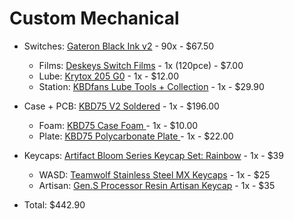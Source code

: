 # Custom Mechanical

- Switches: [Gateron Black Ink v2](https://novelkeys.xyz/collections/switches/products/gateron-ink-v2-switches?variant=37302173696167) - 90x - $67.50
    - Films: [Deskeys Switch Films](https://kbdfans.com/collections/switches-film/products/deskeys-switch-films) - 1x (120pce) - $7.00
    - Lube: [Krytox 205 G0](https://novelkeys.xyz/products/lubricants?variant=31963648720989) - 1x - $12.00
    - Station: [KBDfans Lube Tools + Collection](https://kbdfans.com/collections/lube-tools/products/kbdfans-lube-tools-collection-1?variant=39314870435979) - 1x - $29.90
- Case + PCB: [KBD75 V2 Soldered](https://kbdfans.com/collections/75-diy-kit/products/kbd75v2-custom-keyboard-diy-kit?variant=28725491138608) - 1x - $196.00
    - Foam: [KBD75 Case Foam ](https://kbdfans.com/collections/kbd75-v2/products/kbd75-case-foam) - 1x - $10.00
    - Plate: [KBD75 Polycarbonate Plate ](https://kbdfans.com/collections/kbd75-v2/products/kbd75-pc-plate) - 1x - $22.00
- Keycaps: [Artifact Bloom Series Keycap Set: Rainbow](https://drop.com/buy/artifact-bloom-series-keycap-set-rainbow) - 1x - $39
    - WASD: [Teamwolf Stainless Steel MX Keycaps](https://drop.com/buy/teamwolf-stainless-steel-mx-keycaps) - 1x - $25
    - Artisan: [Gen.S Processor Resin Artisan Keycap](https://drop.com/buy/gen-s-processor-resin-artisan-keycap) - 1x - $35

- Total: $442.90
